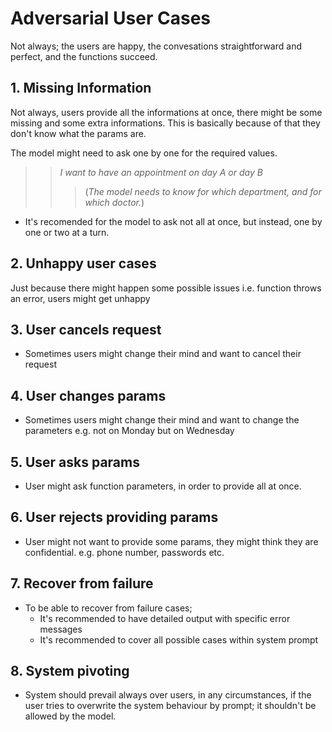 # Adversarial User Cases

Not always; the users are happy, the convesations straightforward and perfect, and the functions succeed.

## 1. Missing Information

Not always, users provide all the informations at once, there might be some missing and some extra informations. This is basically because of that they don't know what the params are.

The model might need to ask one by one for the required values.

>> _I want to have an appointment on day A or day B_
>>> (_The model needs to know for which department, and for which doctor._)

- It's recomended for the model to ask not all at once, but instead, one by one or two at a turn.

## 2. Unhappy user cases

Just because there might happen some possible issues i.e. function throws an error, users might get unhappy


## 3. User cancels request

- Sometimes users might change their mind and want to cancel their request

## 4. User changes params

- Sometimes users might change their mind and want to change the parameters e.g. not on Monday but on Wednesday

## 5. User asks params

- User might ask function parameters, in order to provide all at once.

## 6. User rejects providing params

- User might not want to provide some params, they might think they are confidential. e.g. phone number, passwords etc.

## 7. Recover from failure

- To be able to recover from failure cases;
    - It's recommended to have detailed output with specific error messages
    - It's recommended to cover all possible cases within system prompt

## 8. System pivoting

- System should prevail always over users, in any circumstances, if the user tries to overwrite the system behaviour by prompt; it shouldn't be allowed by the model.